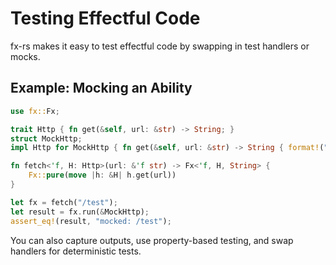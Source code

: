 # Testing Effectful Code

fx-rs makes it easy to test effectful code by swapping in test handlers or mocks.

## Example: Mocking an Ability

```rust
use fx::Fx;

trait Http { fn get(&self, url: &str) -> String; }
struct MockHttp;
impl Http for MockHttp { fn get(&self, url: &str) -> String { format!("mocked: {}", url) } }

fn fetch<'f, H: Http>(url: &'f str) -> Fx<'f, H, String> {
    Fx::pure(move |h: &H| h.get(url))
}

let fx = fetch("/test");
let result = fx.run(&MockHttp);
assert_eq!(result, "mocked: /test");
```

You can also capture outputs, use property-based testing, and swap handlers for deterministic tests.
